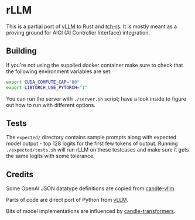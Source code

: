 # rLLM

This is a partial port of [vLLM](https://github.com/vllm-project/vllm)
to Rust and [tch-rs](https://github.com/LaurentMazare/tch-rs).
It is mostly meant as a proving ground for AICI (AI Controller Interface) integration.


## Building

If you're not using the supplied docker container make sure to check
that the following environment variables are set:

```bash
export CUDA_COMPUTE_CAP="80"
export LIBTORCH_USE_PYTORCH="1"
```

You can run the server with `./server.sh` script; have a look inside to figure out
how to run with different options.

## Tests

The `expected/` directory contains sample prompts along with expected model output -
top 128 logits for the first few tokens of output.
Running `./expected/tests.sh` will run rLLM on these testcases and make sure it gets the
same logits with some tolerance.

## Credits

Some OpenAI JSON datatype definitions are copied from
[candle-vllm](https://github.com/EricLBuehler/candle-vllm/tree/master/src/openai).

Parts of code are direct port of Python from [vLLM](https://github.com/vllm-project/vllm).

Bits of model implementations are influenced by
[candle-transformers](https://github.com/huggingface/candle/blob/main/candle-transformers/src/models).

